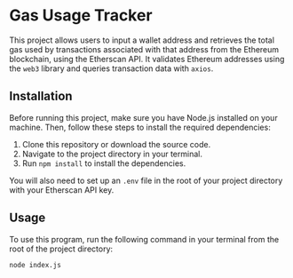 # Gas Usage Tracker

This project allows users to input a wallet address and retrieves the total gas used by transactions associated with that address from the Ethereum blockchain, using the Etherscan API. It validates Ethereum addresses using the `web3` library and queries transaction data with `axios`.

## Installation

Before running this project, make sure you have Node.js installed on your machine. Then, follow these steps to install the required dependencies:

1. Clone this repository or download the source code.
2. Navigate to the project directory in your terminal.
3. Run `npm install` to install the dependencies.

You will also need to set up an `.env` file in the root of your project directory with your Etherscan API key.


## Usage

To use this program, run the following command in your terminal from the root of the project directory:

`node index.js`